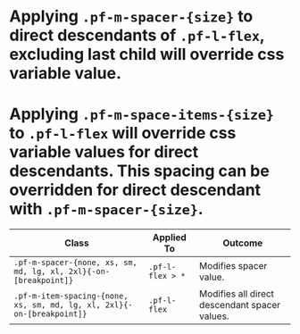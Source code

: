 # Applying `.pf-m-spacer-{size}` to direct descendants of `.pf-l-flex`, excluding last child will override css variable value.
# Applying `.pf-m-space-items-{size}` to `.pf-l-flex` will override css variable values for direct descendants. This spacing can be overridden for direct descendant with `.pf-m-spacer-{size}`.
| Class | Applied To | Outcome |
| -- | -- | -- |
| `.pf-m-spacer-{none, xs, sm, md, lg, xl, 2xl}{-on-[breakpoint]}` | `.pf-l-flex > *` |  Modifies spacer value. |
| `.pf-m-item-spacing-{none, xs, sm, md, lg, xl, 2xl}{-on-[breakpoint]}` | `.pf-l-flex` |  Modifies all direct descendant spacer values. |
